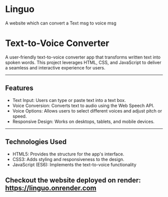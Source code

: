 # Linguo
A website which can convert a Text msg to voice msg

# Text-to-Voice Converter

A user-friendly text-to-voice converter app that transforms written text into spoken words. This project leverages HTML, CSS, and JavaScript to deliver a seamless and interactive experience for users.

---

## Features

- Text Input: Users can type or paste text into a text box.
- Voice Conversion: Converts text to audio using the Web Speech API.
- Voice Options: Allows users to select different voices and adjust pitch or     speed.
- Responsive Design: Works on desktops, tablets, and mobile devices.

---

## Technologies Used

- HTML5: Provides the structure for the app's interface.
- CSS3: Adds styling and responsiveness to the design.
- JavaScript (ES6): Implements the text-to-voice functionality

## Checkout the website deployed on render: https://linguo.onrender.com


